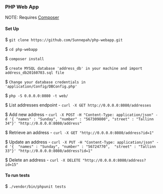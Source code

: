 ### PHP Web App

NOTE: Requires [Composer](https://getcomposer.org/)

#### Set Up
$ `git clone https://github.com/Sunnepah/php-webapp.git`

$ `cd php-webapp`

$ `composer install`

$ `create MYSQL database 'address_db' in your machine and import address_db20160703.sql file`

$ `Change your database credentials in 'application/Config/DBConfig.php'`

$ `php -S 0.0.0.0:8080 -t web/`

$ List addresses endpoint - `curl -X GET http://0.0.0.0:8080/addresses`

$ Add new address - `curl -X POST -H "Content-Type: application/json" -d '{ "names" : "Sunday", "number" : "567309800", "street" : "Tallinn 34"}' "http://0.0.0.0:8080/address" `

$ Retrieve an address - `curl -X GET "http://0.0.0.0:8080/address?id=1" `

$ Update an address - `curl -X PUT -H "Content-Type: application/json" -d '{  "names" : "Sunday", "number" : "56724770",  "street" : "Tallinn 33"}' "http://0.0.0.0:8080/address?id=1"`

$ Delete an address - `curl -X DELETE "http://0.0.0.0:8080/address?id=15"`

#### To run tests
$ `./vendor/bin/phpunit tests`
